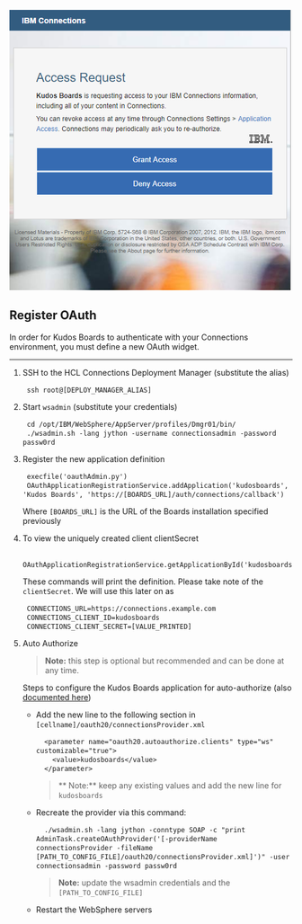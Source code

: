 ![Outcome](/assets/connections/auth.png)


## Register OAuth
In order for Kudos Boards to authenticate with your Connections environment, you must define a new OAuth widget.

---

1. SSH to the HCL Connections Deployment Manager (substitute the alias)

        ssh root@[DEPLOY_MANAGER_ALIAS]

1. Start `wsadmin` (substitute your credentials)

        cd /opt/IBM/WebSphere/AppServer/profiles/Dmgr01/bin/
        ./wsadmin.sh -lang jython -username connectionsadmin -password passw0rd

1. Register the new application definition

        execfile('oauthAdmin.py')
        OAuthApplicationRegistrationService.addApplication('kudosboards', 'Kudos Boards', 'https://[BOARDS_URL]/auth/connections/callback')

    Where `[BOARDS_URL]` is the URL of the Boards installation specified previously


1. To view the uniquely created client clientSecret

        OAuthApplicationRegistrationService.getApplicationById('kudosboards')


    These commands will print the definition. Please take note of the `clientSecret`.  We will use this later on as

        CONNECTIONS_URL=https://connections.example.com
        CONNECTIONS_CLIENT_ID=kudosboards
        CONNECTIONS_CLIENT_SECRET=[VALUE_PRINTED]

1. Auto Authorize

    > **Note:** this step is optional but recommended and can be done at any time.

    Steps to configure the Kudos Boards application for auto-authorize (also [documented here](https://help.hcltechsw.com/connections/v65/admin/admin/t_admin_registeroauthclientwprovider.html))

    - Add the new line to the following section in `[cellname]/oauth20/connectionsProvider.xml`

            <parameter name="oauth20.autoauthorize.clients" type="ws" customizable="true">
              <value>kudosboards</value>
            </parameter>

        > ** Note:** keep any existing values and add the new line for `kudosboards`

    - Recreate the provider via this command:

            ./wsadmin.sh -lang jython -conntype SOAP -c "print AdminTask.createOAuthProvider('[-providerName connectionsProvider -fileName  [PATH_TO_CONFIG_FILE]/oauth20/connectionsProvider.xml]')" -user connectionsadmin -password passw0rd

        > **Note:** update the wsadmin credentials and the `[PATH_TO_CONFIG_FILE]`

    - Restart the WebSphere servers
